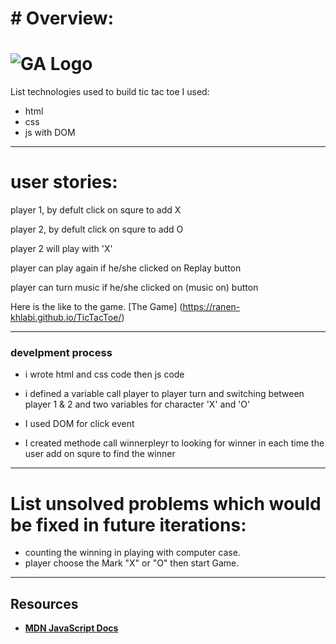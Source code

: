 # # Overview:

# ![GA Logo](https://ga-dash.s3.amazonaws.com/production/assets/logo-9f88ae6c9c3871690e33280fcf557f33.png) 


List technologies used to build tic tac toe I used:
- html
- css 
- js with DOM

---

# user stories:

player 1, by defult click on squre to add X

player 2, by defult click on squre to add O

player 2 will play with 'X'

player can play again if he/she clicked on Replay button

player can turn music if he/she clicked on (music on) button

Here is the like to the game. [The Game] (https://ranen-khlabi.github.io/TicTacToe/)

---

### develpment process

* i wrote html and css code then js code

* i defined a variable call player to player turn and switching between player 1 & 2 and two variables for character 'X' and 'O'

* I used DOM for click event

* I created methode call winnerpleyr to looking for winner in each time the user add on squre to find the winner

---

# List unsolved problems which would be fixed in future iterations:
* counting the winning in playing with computer case.
* player choose the Mark "X" or "O" then start Game.

---

## Resources

- **[MDN JavaScript Docs](https://developer.mozilla.org/en-US/docs/Web/JavaScript)**
